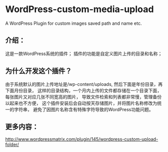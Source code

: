 # WordPress-custom-media-upload

A WordPress Plugin for custom images saved path and name etc.

## 介绍：
这是一款WordPress系统的插件；
插件的功能是自定义图片上传的目录和名称；

## 为什么开发这个插件？
由于系统默认的图片上传地址是/wp-content/uploads,
然后下面是年份目录，再下面月份目录，
这样的目录结构，一个月内上传的文件都存储在一个目录下面，
每张图片又对应几张不同宽高的图片，
导致文件检索和列表都非常慢，管理备份以起来也不方便，
这个插件安装后会自动按天存储图片，并将图片名称修改为统一的字符串，
避免了因图片名称含有特殊字符导致的WordPress功能问题。


## 更多内容：
http://www.wordpressmatrix.com/plugin/145/wordpress-custom-upload-folder/

